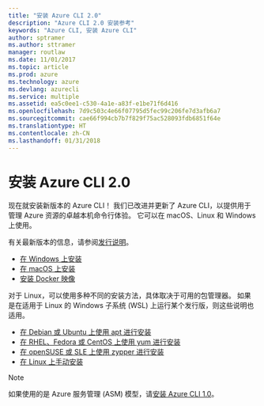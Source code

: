 ```yaml
---
title: "安装 Azure CLI 2.0"
description: "Azure CLI 2.0 安装参考"
keywords: "Azure CLI, 安装 Azure CLI"
author: sptramer
ms.author: sttramer
manager: routlaw
ms.date: 11/01/2017
ms.topic: article
ms.prod: azure
ms.technology: azure
ms.devlang: azurecli
ms.service: multiple
ms.assetid: ea5c0ee1-c530-4a1e-a83f-e1be71f6d416
ms.openlocfilehash: 7d9c503c4e66f07795d5fec99c206fe7d3afb6a7
ms.sourcegitcommit: cae66f994cb7b7f829f75ac528093fdb6851f64e
ms.translationtype: HT
ms.contentlocale: zh-CN
ms.lasthandoff: 01/31/2018
---
```

# <a name="install-azure-cli-20"></a>安装 Azure CLI 2.0

现在就安装新版本的 Azure CLI！
我们已改进并更新了 Azure CLI，以提供用于管理 Azure 资源的卓越本机命令行体验。
它可以在 macOS、Linux 和 Windows 上使用。

有关最新版本的信息，请参阅[发行说明](release-notes-azure-cli.md)。

* [在 Windows 上安装](install-azure-cli-windows.md)
* [在 macOS 上安装](install-azure-cli-macos.md)
* [安装 Docker 映像](install-azure-cli-docker.md)

对于 Linux，可以使用多种不同的安装方法，具体取决于可用的包管理器。 如果是在适用于 Linux 的 Windows 子系统 (WSL) 上运行某个发行版，则这些说明也适用。

* [在 Debian 或 Ubuntu 上使用 apt 进行安装](install-azure-cli-apt.md)
* [在 RHEL、Fedora 或 CentOS 上使用 yum 进行安装](install-azure-cli-yum.md)
* [在 openSUSE 或 SLE 上使用 zypper 进行安装](install-azure-cli-zypper.md)
* [在 Linux 上手动安装](install-azure-cli-linux.md)

> [!NOTE]
> 如果使用的是 Azure 服务管理 (ASM) 模型，请[安装 Azure CLI 1.0](/azure/cli-install-nodejs)。


